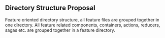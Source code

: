 ## Directory Structure Proposal

Feature oriented directory structure, all feature files are grouped together in one directory.
All feature related components, containers, actions, reducers, sagas etc. are grouped together in a feature directory.
